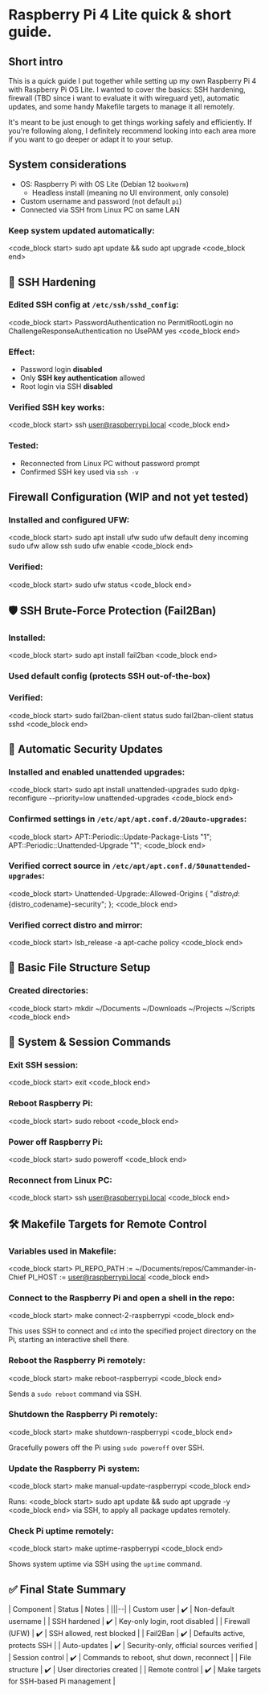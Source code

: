 # Raspberry Pi 4 Lite quick & short guide.

## Short intro

This is a quick guide I put together while setting up my own Raspberry Pi 4 with Raspberry Pi OS Lite. I wanted to cover the basics: SSH hardening, firewall (TBD since i want to evaluate it with wireguard yet), automatic updates, and some handy Makefile targets to manage it all remotely.

It's meant to be just enough to get things working safely and efficiently. If you're following along, I definitely recommend looking into each area more if you want to go deeper or adapt it to your setup.

## System considerations

- OS: Raspberry Pi with OS Lite (Debian 12 `bookworm`)
    - Headless install (meaning no UI environment, only console)
- Custom username and password (not default `pi`)
- Connected via SSH from Linux PC on same LAN

### Keep system updated automatically:
<code_block start>
sudo apt update && sudo apt upgrade
<code_block end>



## 🔐 SSH Hardening

### Edited SSH config at `/etc/ssh/sshd_config`:
<code_block start>
PasswordAuthentication no
PermitRootLogin no
ChallengeResponseAuthentication no
UsePAM yes
<code_block end>

### Effect:
- Password login **disabled**
- Only **SSH key authentication** allowed
- Root login via SSH **disabled**

### Verified SSH key works:
<code_block start>
ssh user@raspberrypi.local
<code_block end>

### Tested:
- Reconnected from Linux PC without password prompt
- Confirmed SSH key used via `ssh -v`



## Firewall Configuration (WIP and not yet tested)

### Installed and configured UFW:
<code_block start>
sudo apt install ufw
sudo ufw default deny incoming
sudo ufw allow ssh
sudo ufw enable
<code_block end>

### Verified:
<code_block start>
sudo ufw status
<code_block end>



## 🛡️ SSH Brute-Force Protection (Fail2Ban)

### Installed:
<code_block start>
sudo apt install fail2ban
<code_block end>

### Used default config (protects SSH out-of-the-box)

### Verified:
<code_block start>
sudo fail2ban-client status
sudo fail2ban-client status sshd
<code_block end>



## 🔄 Automatic Security Updates

### Installed and enabled unattended upgrades:
<code_block start>
sudo apt install unattended-upgrades
sudo dpkg-reconfigure --priority=low unattended-upgrades
<code_block end>

### Confirmed settings in `/etc/apt/apt.conf.d/20auto-upgrades`:
<code_block start>
APT::Periodic::Update-Package-Lists "1";
APT::Periodic::Unattended-Upgrade "1";
<code_block end>

### Verified correct source in `/etc/apt/apt.conf.d/50unattended-upgrades`:
<code_block start>
Unattended-Upgrade::Allowed-Origins {
    "${distro_id}:${distro_codename}-security";
};
<code_block end>

### Verified correct distro and mirror:
<code_block start>
lsb_release -a
apt-cache policy
<code_block end>



## 📁 Basic File Structure Setup

### Created directories:
<code_block start>
mkdir ~/Documents ~/Downloads ~/Projects ~/Scripts
<code_block end>



## 🧼 System & Session Commands

### Exit SSH session:
<code_block start>
exit
<code_block end>

### Reboot Raspberry Pi:
<code_block start>
sudo reboot
<code_block end>

### Power off Raspberry Pi:
<code_block start>
sudo poweroff
<code_block end>

### Reconnect from Linux PC:
<code_block start>
ssh user@raspberrypi.local
<code_block end>



## 🛠️ Makefile Targets for Remote Control

### Variables used in Makefile:
<code_block start>
PI_REPO_PATH := ~/Documents/repos/Cammander-in-Chief
PI_HOST := user@raspberrypi.local
<code_block end>

### Connect to the Raspberry Pi and open a shell in the repo:
<code_block start>
make connect-2-raspberrypi
<code_block end>

This uses SSH to connect and `cd` into the specified project directory on the Pi, starting an interactive shell there.

### Reboot the Raspberry Pi remotely:
<code_block start>
make reboot-raspberrypi
<code_block end>

Sends a `sudo reboot` command via SSH.

### Shutdown the Raspberry Pi remotely:
<code_block start>
make shutdown-raspberrypi
<code_block end>

Gracefully powers off the Pi using `sudo poweroff` over SSH.

### Update the Raspberry Pi system:
<code_block start>
make manual-update-raspberrypi
<code_block end>

Runs:
<code_block start>
sudo apt update && sudo apt upgrade -y
<code_block end>
via SSH, to apply all package updates remotely.

### Check Pi uptime remotely:
<code_block start>
make uptime-raspberrypi
<code_block end>

Shows system uptime via SSH using the `uptime` command.



## ✅ Final State Summary

| Component         | Status              | Notes                                      |
|||--|
| Custom user       | ✔️                  | Non-default username                       |
| SSH hardened      | ✔️                  | Key-only login, root disabled              |
| Firewall (UFW)    | ✔️                  | SSH allowed, rest blocked                  |
| Fail2Ban          | ✔️                  | Defaults active, protects SSH              |
| Auto-updates      | ✔️                  | Security-only, official sources verified   |
| Session control   | ✔️                  | Commands to reboot, shut down, reconnect   |
| File structure    | ✔️                  | User directories created                   |
| Remote control    | ✔️                  | Make targets for SSH-based Pi management   |

